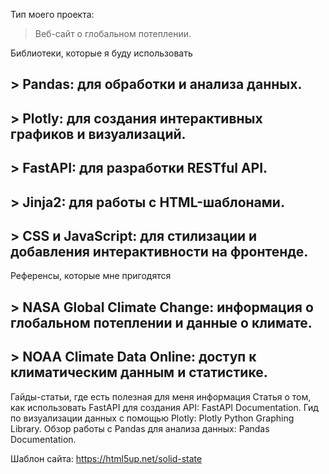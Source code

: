 Тип моего проекта:
>Веб-сайт о глобальном потеплении.

 Библиотеки, которые я буду использовать
## > Pandas: для обработки и анализа данных.
## > Plotly: для создания интерактивных графиков и визуализаций.
## > FastAPI: для разработки RESTful API.
## > Jinja2: для работы с HTML-шаблонами.
## > CSS и JavaScript: для стилизации и добавления интерактивности на фронтенде.
Референсы, которые мне пригодятся
## > NASA Global Climate Change: информация о глобальном потеплении и данные о климате.
## > NOAA Climate Data Online: доступ к климатическим данным и статистике.
>
Гайды-статьи, где есть полезная для меня информация
Статья о том, как использовать FastAPI для создания API: FastAPI Documentation.
Гид по визуализации данных с помощью Plotly: Plotly Python Graphing Library.
Обзор работы с Pandas для анализа данных: Pandas Documentation.

Шаблон сайта: https://html5up.net/solid-state
